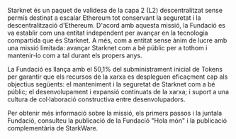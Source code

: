 Starknet és un paquet de validesa de la capa 2 (L2) descentralitzat sense permís destinat a escalar Ethereum tot conservant la seguretat i la descentralització d'Ethereum. D'acord amb aquesta missió, la Fundació es va establir com una entitat independent per avançar en la tecnologia compartida que és Starknet. A més, com a entitat sense ànim de lucre amb una missió limitada: avançar Starknet com a bé públic per a tothom i mantenir-lo com a tal durant els propers anys.

La Fundació es llança amb el 50,1% del subministrament inicial de Tokens per garantir que els recursos de la xarxa es despleguen eficaçment cap als objectius següents: el manteniment i la seguretat de Starknet com a bé públic; el desenvolupament i expansió continuats de la xarxa; i suport a una cultura de col·laboració constructiva entre desenvolupadors.

Per obtenir més informació sobre la missió, els primers passos i la junta</a>la Fundació, consulteu la publicació</a> de la Fundació "Hola món" i la publicació complementària de StarkWare.</p>